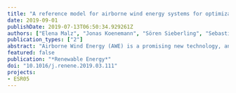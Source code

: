 ```yaml
---
title: "A reference model for airborne wind energy systems for optimization and control"
date: 2019-09-01
publishDate: 2019-07-13T06:50:34.929261Z
authors: ["Elena Malz", "Jonas Koenemann", "Sören Sieberling", "Sebastien Gros"]
publication_types: ["2"]
abstract: "Airborne Wind Energy (AWE) is a promising new technology, and attracts a growing academic and industrial attention. Important research efforts have been deployed to develop prototypes in order to test the technology, generate control algorithms and optimize the efficiency of AWE systems. By today, a large set of control and optimization methods is available for AWE systems. However, because no validated reference model is available, there is a lack of benchmark for these methods. In this paper, we provide a reference model for pumping mode AWE systems based on rigid wings. The model describes the flight dynamics of a tethered 6 degrees of freedom (DOF) rigid body aircraft in form of differential-algebraic equations, based on Lagrange dynamics. With the help of least squares fitting the model is assessed using real flight data from the Ampyx Power prototype AP2. The model equations are smooth and have a low symbolic complexity, so as to make the model ideal for optimization and control. The information given in this paper aims at providing AWE researchers with a model that has been validated against flight data and that is well suited for trajectory and power output simulation and optimization."
featured: false
publication: "*Renewable Energy*"
doi: "10.1016/j.renene.2019.03.111"
projects:
- ESR05
---
```

